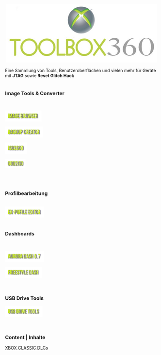 
<p align="center">
<img src="https://raw.githubusercontent.com/RAConquista/XBOX360/master/DOCS/Images/ToolBox.jpg"</img></p>

Eine Sammlung von Tools, Benutzeroberflächen und vielen mehr für Geräte mit <b>JTAG</b> sowie <b>Reset Glitch Hack</b>
<br>
<br>
<h3>Image Tools & Converter</h3>
<br>
<p><a href="https://github.com/RAConquista/XBOX360/tree/master/Data/Image%20Tools/Image%20Browser"/><img src="https://raw.githubusercontent.com/RAConquista/XBOX360/master/DOCS/Images/IMGBROWSER.png"/></img></a></p>
<p><a href="https://github.com/RAConquista/XBOX360/tree/master/Data/Image%20Tools/Backup%20Creator"/><img src="https://raw.githubusercontent.com/RAConquista/XBOX360/master/DOCS/Images/BUPCRTR.png"/></img></a></p>
<p><a href="https://github.com/RAConquista/XBOX360/tree/master/Data/Image%20Tools/ISO2GOD"/><img src="https://raw.githubusercontent.com/RAConquista/XBOX360/master/docs/images/buttons/ISO2GOD.png"/></img></a></p>
<p><a href="https://github.com/RAConquista/XBOX360/tree/master/Data/Image%20Tools/GOD2ISO"/><img src="https://raw.githubusercontent.com/RAConquista/XBOX360/master/docs/images/buttons/GOG2ISO.png"/></img></a></p>

<br>
<br>
<h3>Profilbearbeitung</h3>
<br>
<a href=""/><img src="https://raw.githubusercontent.com/RAConquista/XBOX360/master/docs/images/buttons/exProfileEditor.png"/></img></a>
<br>
<br>
<h3>Dashboards</h3>
<br>
<p><a href="https://github.com/RAConquista/XBOX360/tree/master/Data/Dashboard/Aurora"/><img src="https://raw.githubusercontent.com/RAConquista/XBOX360/master/docs/images/buttons/AU07.png"/></img></a></p>
<p><a href="https://github.com/RAConquista/XBOX360/tree/master/Data/Dashboard/FreeStyle"/><img src="https://raw.githubusercontent.com/RAConquista/XBOX360/master/DOCS/Images/FSD.png"/></img></a></p>
<br>
<h3>USB Drive Tools</h3>
<p><a href="https://github.com/RAConquista/XBOX360/tree/master/Data/USB%20Tools"/><img src="https://raw.githubusercontent.com/RAConquista/XBOX360/master/DOCS/Images/USB.png"/></img></a></p>
<br>
<h3>Content | Inhalte</h3>
<p><a href="https://github.com/RAConquista/XBOX360/tree/master/DOCS/Content/Xbox%20Classic">XBOX CLASSIC DLCs</a></p>
